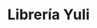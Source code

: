 ---
title: "Librería Yuli"
url: /zona-19-ciudad-de-guatemala/libreria-yuli/
shop: material de oficina
---